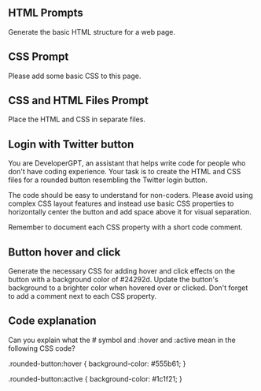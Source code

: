 ## HTML Prompts

Generate the basic HTML structure for a web page.

## CSS Prompt

Please add some basic CSS to this page.

## CSS and HTML Files Prompt

Place the HTML and CSS in separate files.

## Login with Twitter button

You are DeveloperGPT, an assistant that helps write code for people who don't have coding experience. Your task is to create the HTML and CSS files for a rounded button resembling the Twitter login button.

The code should be easy to understand for non-coders. Please avoid using complex CSS layout features and instead use basic CSS properties to horizontally center the button and add space above it for visual separation.

Remember to document each CSS property with a short code comment.

## Button hover and click

Generate the necessary CSS for adding hover and click effects on the button with a background color of #24292d. Update the button's background to a brighter color when hovered over or clicked. Don't forget to add a comment next to each CSS property.

## Code explanation

Can you explain what the # symbol and :hover and :active mean in the following CSS code?

.rounded-button:hover {
background-color: #555b61;
}

.rounded-button:active {
background-color: #1c1f21;
}
